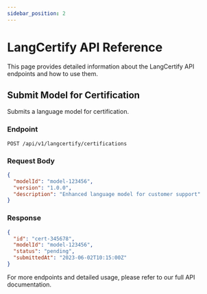 ```yaml
---
sidebar_position: 2
---
```


# LangCertify API Reference

This page provides detailed information about the LangCertify API endpoints and how to use them.

## Submit Model for Certification

Submits a language model for certification.

### Endpoint

```
POST /api/v1/langcertify/certifications
```

### Request Body

```json
{
  "modelId": "model-123456",
  "version": "1.0.0",
  "description": "Enhanced language model for customer support"
}
```

### Response

```json
{
  "id": "cert-345678",
  "modelId": "model-123456",
  "status": "pending",
  "submittedAt": "2023-06-02T10:15:00Z"
}
```

For more endpoints and detailed usage, please refer to our full API documentation.